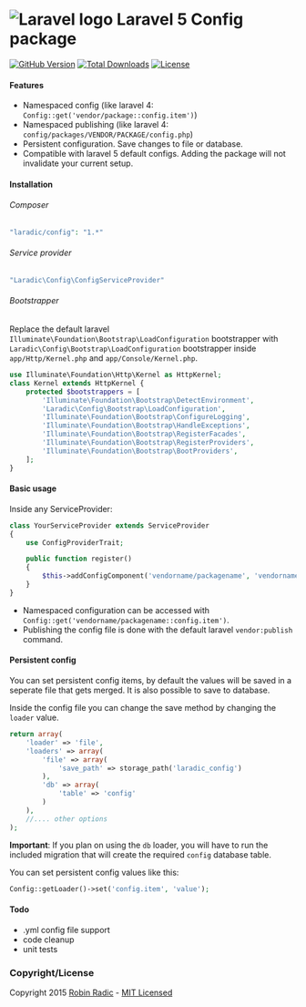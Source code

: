 ![Laravel logo](http://laravel.com/assets/img/laravel-logo.png) Laravel 5 Config package
============================

[![GitHub Version](https://img.shields.io/github/tag/laradic/config.svg?style=flat-square&label=version)](http://badge.fury.io/gh/laradic%2Fconfig)
[![Total Downloads](https://img.shields.io/packagist/dt/laradic/config.svg?style=flat-square)](https://packagist.org/packages/laradic/config)
[![License](http://img.shields.io/badge/license-MIT-ff69b4.svg?style=flat-square)](http://radic.mit-license.org)

#### Features
- Namespaced config (like laravel 4: `Config::get('vendor/package::config.item')`)
- Namespaced publishing (like laravel 4: `config/packages/VENDOR/PACKAGE/config.php`)
- Persistent configuration. Save changes to file or database.
- Compatible with laravel 5 default configs. Adding the package will not invalidate your current setup.

#### Installation

###### Composer
```php
"laradic/config": "1.*"
```

###### Service provider
```php
"Laradic\Config\ConfigServiceProvider"
```

###### Bootstrapper
Replace the default laravel `Illuminate\Foundation\Bootstrap\LoadConfiguration` bootstrapper
with `Laradic\Config\Bootstrap\LoadConfiguration` bootstrapper inside `app/Http/Kernel.php` and `app/Console/Kernel.php`. 

```php
use Illuminate\Foundation\Http\Kernel as HttpKernel;
class Kernel extends HttpKernel {
    protected $bootstrappers = [
        'Illuminate\Foundation\Bootstrap\DetectEnvironment',
        'Laradic\Config\Bootstrap\LoadConfiguration',
        'Illuminate\Foundation\Bootstrap\ConfigureLogging',
        'Illuminate\Foundation\Bootstrap\HandleExceptions',
        'Illuminate\Foundation\Bootstrap\RegisterFacades',
        'Illuminate\Foundation\Bootstrap\RegisterProviders',
        'Illuminate\Foundation\Bootstrap\BootProviders',
    ];
}
```

#### Basic usage
Inside any ServiceProvider:

```php
class YourServiceProvider extends ServiceProvider
{
    use ConfigProviderTrait;

    public function register()
    {
        $this->addConfigComponent('vendorname/packagename', 'vendorname/packagename', realpath(__DIR__.'/../resources/config'));    
    }
}
```
- Namespaced configuration can be accessed with `Config::get('vendorname/packagename::config.item')`. 
- Publishing the config file is done with the default laravel `vendor:publish` command.
 
 
#### Persistent config
You can set persistent config items, by default the values will be saved in a seperate file that gets merged. It is also possible to save to database.

Inside the config file you can change the save method by changing the `loader` value.

```php
return array(
    'loader' => 'file',
    'loaders' => array(
        'file' => array(
            'save_path' => storage_path('laradic_config')
        ),
        'db' => array(
            'table' => 'config'
        )
    ),
    //.... other options
);
```
**Important**: If you plan on using the `db` loader, you will have to run the included migration that will create the required `config` database table.

You can set persistent config values like this:

```php
Config::getLoader()->set('config.item', 'value');
```

#### Todo
- .yml config file support
- code cleanup
- unit tests


### Copyright/License
Copyright 2015 [Robin Radic](https://github.com/RobinRadic) - [MIT Licensed](http://radic.mit-license.org)
